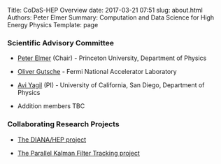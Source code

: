 Title: CoDaS-HEP Overview
date: 2017-03-21 07:51
slug: about.html
Authors: Peter Elmer
Summary: Computation and Data Science for High Energy Physics
Template: page

### Scientific Advisory Committee

  * [Peter Elmer](http://www.princeton.edu/physics/people/display_person.xml?netid=gelmer&display=Research%20Staff) (Chair) - Princeton University, Department of Physics

  * [Oliver Gutsche](http://codas-hep.org/pages/about.html) - Fermi National Accelerator Laboratory

  * [Avi Yagil](http://physics.ucsd.edu/fac_staff/fac_profile/faculty_description.php?person_id=688) (PI) - University of California, San Diego, Department of Physics

  * Addition members TBC

### Collaborating Research Projects

  * [The DIANA/HEP project](http://diana-hep.org/)

  * [The Parallel Kalman Filter Tracking project](http://trackreco.github.io)




